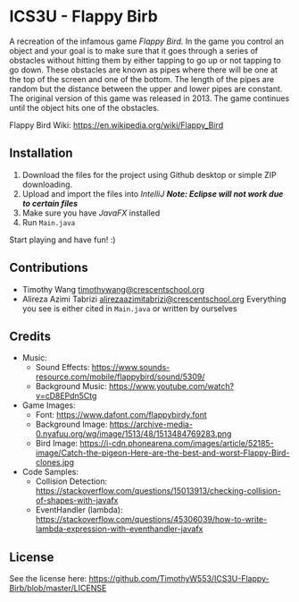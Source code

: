 # ICS3U - Flappy Birb
A recreation of the infamous game _Flappy Bird._ In the game you control an object and your goal is to make sure that it goes through a series of obstacles without hitting them by either tapping to go up or not tapping to go down. These obstacles are known as pipes where there will be one at the top of the screen and one of the bottom. The length of the pipes are random but the distance between the upper and lower pipes are constant. The original version of this game was released in 2013. The game continues until the object hits one of the obstacles.

Flappy Bird Wiki: <https://en.wikipedia.org/wiki/Flappy_Bird>

## Installation
1. Download the files for the project using Github desktop or simple ZIP downloading.
2. Upload and import the files into *IntelliJ* ***Note: Eclipse will not work due to certain files***
3. Make sure you have *JavaFX* installed
4. Run `Main.java`

Start playing and have fun! :)

## Contributions
 - Timothy Wang <timothywang@crescentschool.org>
 - Alireza Azimi Tabrizi <alirezaazimitabrizi@crescentschool.org>
Everything you see is either cited in `Main.java` or written by ourselves
 
 ## Credits
 - Music:
    - Sound Effects: https://www.sounds-resource.com/mobile/flappybird/sound/5309/
    - Background Music: https://www.youtube.com/watch?v=cD8EPdn5Ctg
 - Game Images:
    - Font: https://www.dafont.com/flappybirdy.font
    - Background Image: https://archive-media-0.nyafuu.org/wg/image/1513/48/1513484769283.png
    - Bird Image: https://i-cdn.phonearena.com/images/article/52185-image/Catch-the-pigeon-Here-are-the-best-and-worst-Flappy-Bird-clones.jpg
 - Code Samples:
    - Collision Detection: https://stackoverflow.com/questions/15013913/checking-collision-of-shapes-with-javafx
    - EventHandler (lambda): https://stackoverflow.com/questions/45306039/how-to-write-lambda-expression-with-eventhandler-javafx
    
## License 
See the license here: https://github.com/TimothyW553/ICS3U-Flappy-Birb/blob/master/LICENSE
